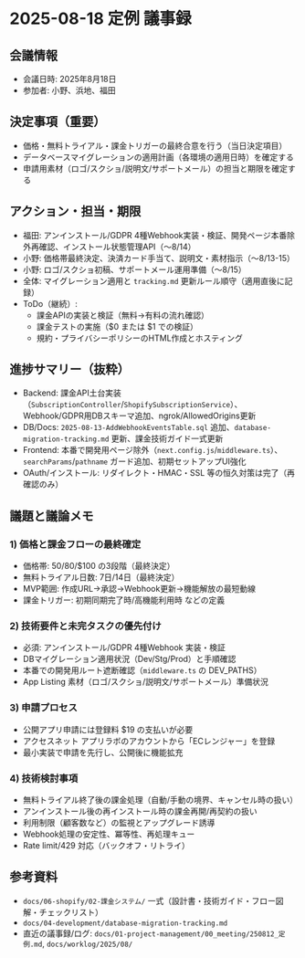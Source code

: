 # 2025-08-18 定例 議事録

## 会議情報
- 会議日時: 2025年8月18日
- 参加者: 小野、浜地、福田

## 決定事項（重要）
- 価格・無料トライアル・課金トリガーの最終合意を行う（当日決定項目）
- データベースマイグレーションの適用計画（各環境の適用日時）を確定する
- 申請用素材（ロゴ/スクショ/説明文/サポートメール）の担当と期限を確定する

## アクション・担当・期限
- 福田: アンインストール/GDPR 4種Webhook実装・検証、開発ページ本番除外再確認、インストール状態管理API（〜8/14）
- 小野: 価格帯最終決定、決済カード手当て、説明文・素材指示（〜8/13-15）
- 小野: ロゴ/スクショ初稿、サポートメール運用準備（〜8/15）
- 全体: マイグレーション適用と `tracking.md` 更新ルール順守（適用直後に記録）
- ToDo（継続）:
  - 課金APIの実装と検証（無料→有料の流れ確認）
  - 課金テストの実施（$0 または $1 での検証）
  - 規約・プライバシーポリシーのHTML作成とホスティング

## 進捗サマリー（抜粋）
- Backend: 課金API土台実装（`SubscriptionController`/`ShopifySubscriptionService`）、Webhook/GDPR用DBスキーマ追加、ngrok/AllowedOrigins更新
- DB/Docs: `2025-08-13-AddWebhookEventsTable.sql` 追加、`database-migration-tracking.md` 更新、課金技術ガイド一式更新
- Frontend: 本番で開発用ページ除外（`next.config.js`/`middleware.ts`）、`searchParams`/`pathname` ガード追加、初期セットアップUI強化
- OAuth/インストール: リダイレクト・HMAC・SSL 等の恒久対策は完了（再確認のみ）

## 議題と議論メモ
### 1) 価格と課金フローの最終確定
- 価格帯: $50/$80/$100 の3段階（最終決定）
- 無料トライアル日数: 7日/14日（最終決定）
- MVP範囲: 作成URL→承認→Webhook更新→機能解放の最短動線
- 課金トリガー: 初期同期完了時/高機能利用時 などの定義

### 2) 技術要件と未完タスクの優先付け
- 必須: アンインストール/GDPR 4種Webhook 実装・検証
- DBマイグレーション適用状況（Dev/Stg/Prod）と手順確認
- 本番での開発用ルート遮断確認（`middleware.ts` の DEV_PATHS）
- App Listing 素材（ロゴ/スクショ/説明文/サポートメール）準備状況

### 3) 申請プロセス
- 公開アプリ申請には登録料 $19 の支払いが必要
- アクセスネット アプリラボのアカウントから「ECレンジャー」を登録
- 最小実装で申請を先行し、公開後に機能拡充

### 4) 技術検討事項
- 無料トライアル終了後の課金処理（自動/手動の境界、キャンセル時の扱い）
- アンインストール後の再インストール時の課金再開/再契約の扱い
- 利用制限（顧客数など）の監視とアップグレード誘導
- Webhook処理の安定性、冪等性、再処理キュー
- Rate limit/429 対応（バックオフ・リトライ）

## 参考資料
- `docs/06-shopify/02-課金システム/` 一式（設計書・技術ガイド・フロー図解・チェックリスト）
- `docs/04-development/database-migration-tracking.md`
- 直近の議事録/ログ: `docs/01-project-management/00_meeting/250812_定例.md`, `docs/worklog/2025/08/`